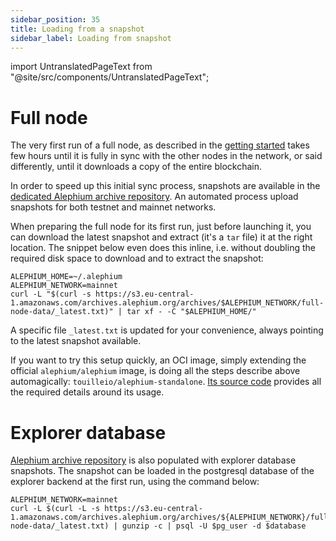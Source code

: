 ```yaml
---
sidebar_position: 35
title: Loading from a snapshot
sidebar_label: Loading from snapshot
---
```


import UntranslatedPageText from "@site/src/components/UntranslatedPageText";

<UntranslatedPageText />

# Full node
The very first run of a full node, as described in the [getting started](./getting-started) takes few hours until 
it is fully in sync with the other nodes in the network, or said differently, until it downloads a copy of the entire blockchain.

In order to speed up this initial sync process, snapshots are available in the
[dedicated Alephium archive repository](https://archives.alephium.org). An automated process upload snapshots
for both testnet and mainnet networks.

When preparing the full node for its first run, just before launching it, you can download the latest snapshot and
extract (it's a `tar` file) it at the right location. The snippet below even does this inline, i.e. without doubling the
required disk space to download and to extract the snapshot:

```shell
ALEPHIUM_HOME=~/.alephium
ALEPHIUM_NETWORK=mainnet
curl -L "$(curl -s https://s3.eu-central-1.amazonaws.com/archives.alephium.org/archives/$ALEPHIUM_NETWORK/full-node-data/_latest.txt)" | tar xf - -C "$ALEPHIUM_HOME/"
```

A specific file `_latest.txt` is updated for your convenience, always pointing to the latest snapshot available.

If you want to try this setup quickly, an OCI image, simply extending the official `alephium/alephium` image, is doing all the steps
describe above automagically: `touilleio/alephium-standalone`. [Its source code](https://github.com/touilleio/alephium-standalone)
provides all the required details around its usage.

# Explorer database

[Alephium archive repository](https://archives.alephium.org) is also populated with explorer database snapshots. The snapshot
can be loaded in the postgresql database of the explorer backend at the first run, using the command below:

```shell
ALEPHIUM_NETWORK=mainnet
curl -L $(curl -L -s https://s3.eu-central-1.amazonaws.com/archives.alephium.org/archives/${ALEPHIUM_NETWORK}/full-node-data/_latest.txt) | gunzip -c | psql -U $pg_user -d $database
```
